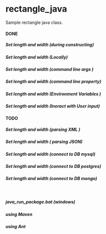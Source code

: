 # rectangle_java
Sample rectangle  java class.

#### DONE
##### Set length and width (during constructing)
##### Set length and width (Locally)
##### Set length and width (command line args )
##### Set length and width (command line property)
##### Set length and width (Environment Variables )
##### Set length and width (Ineract with User input)


#### TODO
##### Set length and width (parsing  XML )
##### Set length and width ( parsing JSON)
##### Set length and width (connect to DB mysql)
##### Set length and width (connect to DB postgres)
##### Set length and width (connect to DB mongo)

<br/>

##### java_run_package.bat (windows)
##### using Maven
##### using Ant

